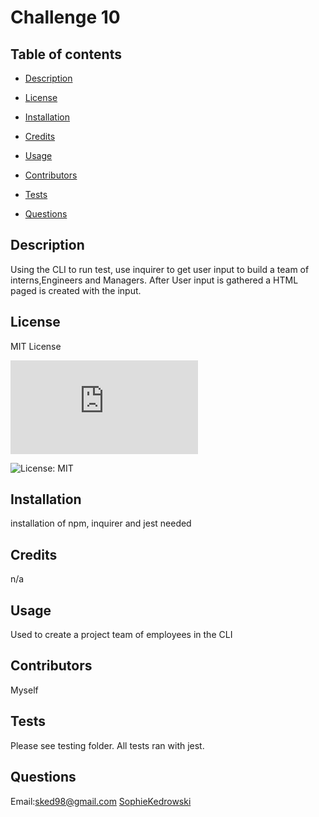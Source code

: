 # Challenge 10 

  ## Table of contents 

  - [Description](#description) 

  - [License](#license) 

  - [Installation](#installation) 

  - [Credits](#credits) 

  - [Usage](#usage) 

  - [Contributors](#contributors) 

  - [Tests](#tests) 

  - [Questions](#questions) 

  ## Description 
 Using the CLI to run test, use inquirer to get user input to build a team of interns,Engineers and Managers. After User input is gathered a HTML paged is created with the input. 

  ## License 
 MIT License 

  ![License: MIT](https://www.mit.edu/~amini/LICENSE.md) 

  ![License: MIT](https://img.shields.io/badge/License-MIT-yellow.svg) 

  ## Installation 
 installation of npm, inquirer and jest needed 

  ## Credits 
 n/a 

  ## Usage 
 Used to create a project team of employees in the CLI 

  ## Contributors 
 Myself 

  ## Tests 
 Please see testing folder. All tests ran with jest. 

  ## Questions 
 Email:sked98@gmail.com 
 [SophieKedrowski](https://www.github.com/SophieKedrowski) 


